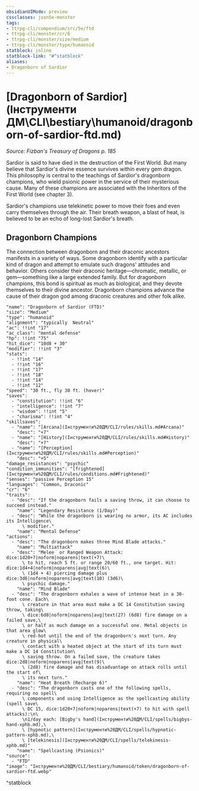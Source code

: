 ```yaml
---
obsidianUIMode: preview
cssclasses: json5e-monster
tags:
- ttrpg-cli/compendium/src/5e/ftd
- ttrpg-cli/monster/cr/6
- ttrpg-cli/monster/size/medium
- ttrpg-cli/monster/type/humanoid
statblock: inline
statblock-link: "#^statblock"
aliases:
- Dragonborn of Sardior
---
```

# [Dragonborn of Sardior](Інструменти ДМ\CLI\bestiary\humanoid/dragonborn-of-sardior-ftd.md)
*Source: Fizban's Treasury of Dragons p. 185*  

Sardior is said to have died in the destruction of the First World. But many believe that Sardior's divine essence survives within every gem dragon. This philosophy is central to the teachings of Sardior's dragonborn champions, who wield psionic power in the service of their mysterious cause. Many of these champions are associated with the Inheritors of the First World (see chapter 3).

Sardior's champions use telekinetic power to move their foes and even carry themselves through the air. Their breath weapon, a blast of heat, is believed to be an echo of long-lost Sardior's breath.

## Dragonborn Champions

The connection between dragonborn and their draconic ancestors manifests in a variety of ways. Some dragonborn identify with a particular kind of dragon and attempt to emulate such dragons' attitudes and behavior. Others consider their draconic heritage—chromatic, metallic, or gem—something like a large extended family. But for dragonborn champions, this bond is spiritual as much as biological, and they devote themselves to their divine ancestor. Dragonborn champions advance the cause of their dragon god among draconic creatures and other folk alike.

```statblock
"name": "Dragonborn of Sardior (FTD)"
"size": "Medium"
"type": "humanoid"
"alignment": "typically  Neutral"
"ac": !!int "17"
"ac_class": "mental defense"
"hp": !!int "75"
"hit_dice": "10d8 + 30"
"modifier": !!int "3"
"stats":
  - !!int "14"
  - !!int "16"
  - !!int "17"
  - !!int "18"
  - !!int "14"
  - !!int "12"
"speed": "30 ft., fly 30 ft. (hover)"
"saves":
  - "constitution": !!int "6"
  - "intelligence": !!int "7"
  - "wisdom": !!int "5"
  - "charisma": !!int "4"
"skillsaves":
  - "name": "[Arcana](Інструменти%20ДМ/CLI/rules/skills.md#Arcana)"
    "desc": "+7"
  - "name": "[History](Інструменти%20ДМ/CLI/rules/skills.md#History)"
    "desc": "+7"
  - "name": "[Perception](Інструменти%20ДМ/CLI/rules/skills.md#Perception)"
    "desc": "+5"
"damage_resistances": "psychic"
"condition_immunities": "[frightened](Інструменти%20ДМ/CLI/rules/conditions.md#Frightened)"
"senses": "passive Perception 15"
"languages": "Common, Draconic"
"cr": "6"
"traits":
  - "desc": "If the dragonborn fails a saving throw, it can choose to succeed instead."
    "name": "Legendary Resistance (1/Day)"
  - "desc": "While the dragonborn is wearing no armor, its AC includes its Intelligence\
      \ modifier."
    "name": "Mental Defense"
"actions":
  - "desc": "The dragonborn makes three Mind Blade attacks."
    "name": "Multiattack"
  - "desc": "Melee  or Ranged Weapon Attack: dice:1d20+7|noform|noparens|text(+7)\
      \ to hit, reach 5 ft. or range 20/60 ft., one target. Hit: dice:1d4+4|noform|noparens|avg|text(6)\
      \ (1d4 + 4) piercing damage plus dice:3d6|noform|noparens|avg|text(10) (3d6)\
      \ psychic damage."
    "name": "Mind Blade"
  - "desc": "The dragonborn exhales a wave of intense heat in a 30-foot cone. Each\
      \ creature in that area must make a DC 14 Constitution saving throw, taking\
      \ dice:6d8|noform|noparens|avg|text(27) (6d8) fire damage on a failed save,\
      \ or half as much damage on a successful one. Metal objects in that area glow\
      \ red-hot until the end of the dragonborn's next turn. Any creature in physical\
      \ contact with a heated object at the start of its turn must make a DC 14 Constitution\
      \ saving throw. On a failed save, the creature takes dice:2d8|noform|noparens|avg|text(9)\
      \ (2d8) fire damage and has disadvantage on attack rolls until the start of\
      \ its next turn."
    "name": "Heat Breath (Recharge 6)"
  - "desc": "The dragonborn casts one of the following spells, requiring no spell\
      \ components and using Intelligence as the spellcasting ability (spell save\
      \ DC 15, dice:1d20+7|noform|noparens|text(+7) to hit with spell attacks):\n\
      \n1/day each: [Bigby's hand](Інструменти%20ДМ/CLI/spells/bigbys-hand-xphb.md),\
      \ [hypnotic pattern](Інструменти%20ДМ/CLI/spells/hypnotic-pattern-xphb.md),\
      \ [telekinesis](Інструменти%20ДМ/CLI/spells/telekinesis-xphb.md)"
    "name": "Spellcasting (Psionics)"
"source":
  - "FTD"
"image": "Інструменти%20ДМ/CLI/bestiary/humanoid/token/dragonborn-of-sardior-ftd.webp"
```
^statblock